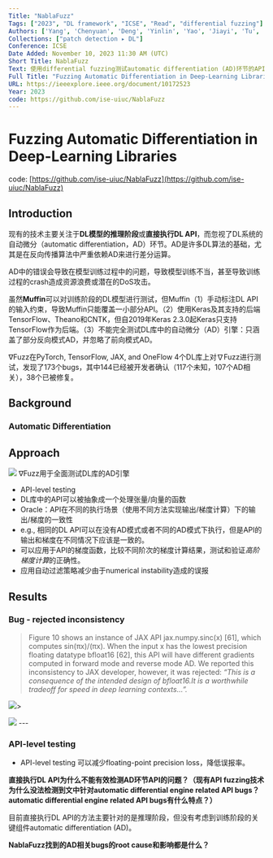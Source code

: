 ```yaml
---
Title: "NablaFuzz"
Tags: ["2023", "DL framework", "ICSE", "Read", "differential fuzzing"]
Authors: ['Yang', 'Chenyuan', 'Deng', 'Yinlin', 'Yao', 'Jiayi', 'Tu', 'Yuxing', 'Li', 'Hanchi', 'Zhang', 'Lingming']
Collections: ["patch detection ▸ DL"]
Conference: ICSE
Date Added: November 10, 2023 11:30 AM (UTC)
Short Title: NablaFuzz
Text: 使用differential fuzzing测试automatic differentiation (AD)环节的API在不同的执行场景下的输出/梯度的一致性
Full Title: "Fuzzing Automatic Differentiation in Deep-Learning Libraries"
URL: https://ieeexplore.ieee.org/document/10172523
Year: 2023
code: https://github.com/ise-uiuc/NablaFuzz
---
```

# Fuzzing Automatic Differentiation in Deep-Learning Libraries

code: [https://github.com/ise-uiuc/NablaFuzz](https://github.com/ise-uiuc/NablaFuzz)

## Introduction

现有的技术主要关注于**DL模型的推理阶段**或**直接执行DL API**，而忽视了DL系统的自动微分（automatic differentiation，AD）环节。AD是许多DL算法的基础，尤其是在反向传播算法中严重依赖AD来进行差分运算。

AD中的错误会导致在模型训练过程中的问题，导致模型训练不当，甚至导致训练过程的crash造成资源浪费或潜在的DoS攻击。

虽然**Muffin**可以对训练阶段的DL模型进行测试，但Muffin（1）手动标注DL API的输入约束，导致Muffin只能覆盖一小部分API。（2）使用Keras及其支持的后端TensorFlow、Theano和CNTK，但自2019年Keras 2.3.0起Keras只支持TensorFlow作为后端。（3）不能完全测试DL库中的自动微分（AD）引擎：只涵盖了部分反向模式AD，并忽略了前向模式AD。

∇Fuzz在PyTorch, TensorFlow, JAX, and OneFlow 4个DL库上对∇Fuzz进行测试，发现了173个bugs，其中144已经被开发者确认（117个未知，107个AD相关），38个已被修复。

## Background

### Automatic Differentiation

## Approach

<img src="/NablaFuzz/Untitled.png" className="img"/>
∇Fuzz用于全面测试DL库的AD引擎

- API-level testing
- DL库中的API可以被抽象成一个处理张量/向量的函数
- Oracle：API在不同的执行场景（使用不同方法实现输出/梯度计算）下的输出/梯度的一致性
- e.g., 相同的DL API可以在没有AD模式或者不同的AD模式下执行，但是API的输出和梯度在不同情况下应该是一致的。
- 可以应用于API的梯度函数，比较不同阶次的梯度计算结果，测试和验证*高阶梯度计算*的正确性。
- 应用自动过滤策略减少由于numerical instability造成的误报

## Results

### Bug - rejected inconsistency

> Figure 10 shows an instance of JAX API jax.numpy.sinc(x) [61], which computes sin(πx)/(πx). When the input x has the lowest precision floating datatype bfloat16 [62], this API will have different gradients computed in forward mode and reverse mode AD. We reported this inconsistency to JAX developer, however, it was rejected: *“This is a consequence of the intended design of bfloat16.It is a worthwhile tradeoff for speed in deep learning contexts...”.*
> 
> 
<img src="/NablaFuzz/Untitled%201.png" className="img"/>> 

<img src="/NablaFuzz/Untitled%202.png" className="img"/>
---

### API-level testing

- API-level testing 可以减少floating-point precision loss，降低误报率。

**直接执行DL API为什么不能有效检测AD环节API的问题？（现有API fuzzing技术为什么没法检测到文中针对automatic differential engine related API bugs？automatic differential engine related API bugs有什么特点？）**

目前直接执行DL API的方法主要针对的是推理阶段，但没有考虑到训练阶段的关键组件automatic differentiation (AD)。

******************************************************************************NablaFuzz找到的AD相关bugs的root cause和影响都是什么？******************************************************************************